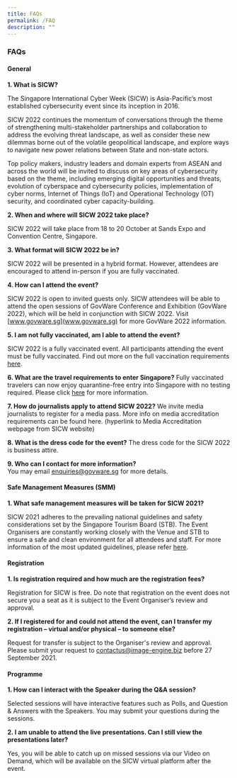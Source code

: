 ```yaml
---
title: FAQs
permalink: /FAQ
description: ""
---
```

### **FAQs**

#### **General**

**1.	What is SICW?**

The Singapore International Cyber Week (SICW) is Asia-Pacific’s most established cybersecurity event since its inception in 2016. 

SICW 2022 continues the momentum of conversations through the theme of strengthening multi-stakeholder partnerships and collaboration to address the evolving threat landscape, as well as consider these new dilemmas borne out of the volatile geopolitical landscape, and explore ways to navigate new power relations between State and non-state actors. 

Top policy makers, industry leaders and domain experts from ASEAN and across the world will be invited to discuss on key areas of cybersecurity based on the theme, including emerging digital opportunities and threats, evolution of cyberspace and cybersecurity policies, implementation of cyber norms, Internet of Things (IoT) and Operational Technology (OT) security, and coordinated cyber capacity-building.   


**2.	When and where will SICW 2022 take place?**

SICW 2022 will take place from 18 to 20 October at Sands Expo and Convention Centre, Singapore.

**3.	What format will SICW 2022 be in?**  

SICW 2022 will be presented in a hybrid format. However, attendees are encouraged to attend in-person if you are fully vaccinated.

**4.	How can I attend the event?**

SICW 2022 is open to invited guests only. SICW attendees will be able to attend the open sessions of  GovWare Conference and Exhibition (GovWare 2022), which will be held in conjunction with SICW 2022. Visit [www.govware.sg](www.govware.sg) for more GovWare 2022 information. 

**5.	I am not fully vaccinated, am I able to attend the event?**

SICW 2022 is a fully vaccinated event. All participants attending the event must be fully vaccinated. 
Find out more on the full vaccination requirements [here](https://safetravel.ica.gov.sg/arriving/overview#vaccination). 

**6.	What are the travel requirements to enter Singapore?**
Fully vaccinated travelers can now enjoy quarantine-free entry into Singapore with no testing required. Please click [here](https://safetravel.ica.gov.sg/arriving/overview) for more information. 

**7. How do journalists apply to attend SICW 2022?**
We invite media journalists to register for a media pass. More info on media accreditation requirements can be found here. (hyperlink to Media Accreditation webpage from SICW website)

**8. What is the dress code for the event?**
The dress code for the SICW 2022 is business attire.

**9. Who can I contact for more information?**
<br>You may email <a href="mailto:enquiries@govware.sg ">enquiries@govware.sg </a> for more details.

#### **Safe Management Measures (SMM)**

**1.	What safe management measures will be taken for SICW 2021?**

SICW 2021 adheres to the prevailing national guidelines and safety considerations set by the Singapore Tourism Board (STB). The Event Organisers are constantly working closely with the Venue and STB to ensure a safe and clean environment for all attendees and staff. For more information of the most updated guidelines, please refer <a href="https://www.stb.gov.sg/content/stb/en/home-pages/advisory-for-MICE.html#MICE" target="_blank">here</a>.

#### **Registration**

**1.	Is registration required and how much are the registration fees?**

Registration for SICW is free. Do note that registration on the event does not secure you a seat as it is subject      to the Event Organiser’s review and approval.

**2.	If I registered for and could not attend the event, can I transfer my registration – virtual and/or physical – to someone else?**

Request for transfer is subject to the Organiser's review and approval. Please submit your request to <a href="mailto:contactus@image-engine.biz">contactus@image-engine.biz</a> before 27 September 2021.

#### **Programme**

**1.	How can I interact with the Speaker during the Q&A session?**

Selected sessions will have interactive features such as Polls, and Question & Answers with the Speakers.  You may submit your questions during the sessions.

**2.	I am unable to attend the live presentations. Can I still view the presentations later?**

Yes, you will be able to catch up on missed sessions via our Video on Demand, which will be available on the SICW virtual platform after the event.